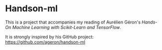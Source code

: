 # Handson-ml

This is a project that accompanies my reading of Aurélien Géron's *Hands-On Machine Learning with Scikit-Learn and TensorFlow*.

It is strongly inspired by his GitHub project: https://github.com/ageron/handson-ml
